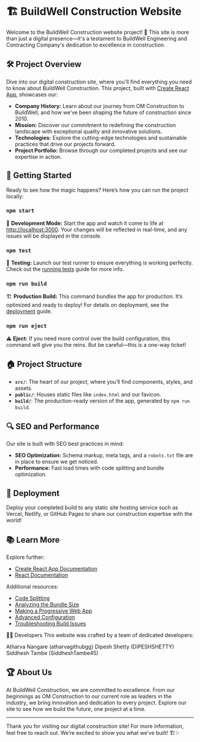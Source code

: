 # 🏗️ BuildWell Construction Website

Welcome to the BuildWell Construction website project! 🎉 This site is more than just a digital presence—it's a testament to BuildWell Engineering and Contracting Company's dedication to excellence in construction.

## 🛠️ Project Overview

Dive into our digital construction site, where you'll find everything you need to know about BuildWell Construction. This project, built with [Create React App](https://github.com/facebook/create-react-app), showcases our:

- **Company History:** Learn about our journey from OM Construction to BuildWell, and how we’ve been shaping the future of construction since 2010.
- **Mission:** Discover our commitment to redefining the construction landscape with exceptional quality and innovative solutions.
- **Technologies:** Explore the cutting-edge technologies and sustainable practices that drive our projects forward.
- **Project Portfolio:** Browse through our completed projects and see our expertise in action.

## 🚀 Getting Started

Ready to see how the magic happens? Here’s how you can run the project locally:

### `npm start`

🔨 **Development Mode:** Start the app and watch it come to life at [http://localhost:3000](http://localhost:3000). Your changes will be reflected in real-time, and any issues will be displayed in the console.

### `npm test`

🧪 **Testing:** Launch our test runner to ensure everything is working perfectly. Check out the [running tests](https://facebook.github.io/create-react-app/docs/running-tests) guide for more info.

### `npm run build`

🏗️ **Production Build:** This command bundles the app for production. It’s optimized and ready to deploy! For details on deployment, see the [deployment](https://facebook.github.io/create-react-app/docs/deployment) guide.

### `npm run eject`

⚠️ **Eject:** If you need more control over the build configuration, this command will give you the reins. But be careful—this is a one-way ticket!

## 🏠 Project Structure

- **`src/`**: The heart of our project, where you’ll find components, styles, and assets.
- **`public/`**: Houses static files like `index.html` and our favicon.
- **`build/`**: The production-ready version of the app, generated by `npm run build`.

## 🔍 SEO and Performance

Our site is built with SEO best practices in mind:
- **SEO Optimization:** Schema markup, meta tags, and a `robots.txt` file are in place to ensure we get noticed.
- **Performance:** Fast load times with code splitting and bundle optimization.

## 🚀 Deployment

Deploy your completed build to any static site hosting service such as Vercel, Netlify, or GitHub Pages to share our construction expertise with the world!

## 📚 Learn More

Explore further:
- [Create React App Documentation](https://facebook.github.io/create-react-app/docs/getting-started)
- [React Documentation](https://reactjs.org/)

Additional resources:
- [Code Splitting](https://facebook.github.io/create-react-app/docs/code-splitting)
- [Analyzing the Bundle Size](https://facebook.github.io/create-react-app/docs/analyzing-the-bundle-size)
- [Making a Progressive Web App](https://facebook.github.io/create-react-app/docs/making-a-progressive-web-app)
- [Advanced Configuration](https://facebook.github.io/create-react-app/docs/advanced-configuration)
- [Troubleshooting Build Issues](https://facebook.github.io/create-react-app/docs/troubleshooting#npm-run-build-fails-to-minify)

🧑‍💻 Developers
This website was crafted by a team of dedicated developers:

Atharva Nangare (atharvagithubgg)
Dipesh Shetty (DIPESHSHETTY)
Siddhesh Tambe (SiddheshTambe45)

## 🏆 About Us

At BuildWell Construction, we are committed to excellence. From our beginnings as OM Construction to our current role as leaders in the industry, we bring innovation and dedication to every project. Explore our site to see how we build the future, one project at a time.

---

Thank you for visiting our digital construction site! For more information, feel free to reach out. We’re excited to show you what we’ve built! 🏗️✨
